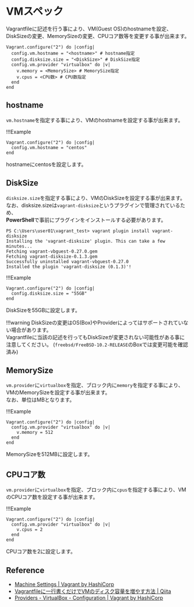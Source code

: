 # VMスペック

Vagrantfileに記述を行う事により、VM(Guest OS)のhostnameを設定、DiskSizeの変更、MemorySizeの変更、CPUコア数等を変更する事が出来ます。

```Vagrantfile
Vagrant.configure("2") do |config|
  config.vm.hostname = "<hostname>" # hostname指定
  config.disksize.size = "<DiskSize>" # DiskSize指定
  config.vm.provider "virtualbox" do |v|
    v.memory = <MemorySize> # MemorySize指定
    v.cpus = <CPU数> # CPU数指定
  end
end
```

## hostname

`vm.hostname`を指定する事により、VMのhostnameを設定する事が出来ます。

!!!Example

```Vagrantfile
Vagrant.configure("2") do |config|
  config.vm.hostname = "centos"
end
```

hostnameにcentosを設定します。

## DiskSize

`disksize.size`を指定する事により、VMのDiskSizeを設定する事が出来ます。  
なお、disksize.sizeは`vagrant-disksize`というプラグインで管理されているため、  
**PowerShell**で事前にプラグインをインストールする必要があります。

```console
PS C:\Users\user01\vagrant_test> vagrant plugin install vagrant-disksize
Installing the 'vagrant-disksize' plugin. This can take a few minutes...
Fetching vagrant-vbguest-0.27.0.gem
Fetching vagrant-disksize-0.1.3.gem
Successfully uninstalled vagrant-vbguest-0.27.0
Installed the plugin 'vagrant-disksize (0.1.3)'!
```

!!!Example

```Vagrantfile
Vagrant.configure("2") do |config|
  config.disksize.size = "55GB"
end
```
DiskSizeを55GBに設定します。

!!!warning
  DiskSizeの変更はOS(Box)やProviderによってはサポートされていない場合があります。  
  Vagrantfileに当該の記述を行ってもDiskSizeが変更されない可能性がある事に注意してください。
  (`freebsd/FreeBSD-10.2-RELEASE`のBoxでは変更可能を確認済み)

## MemorySize

`vm.provider`に`virtualbox`を指定、ブロック内に`memory`を指定する事により、VMのMemorySizeを設定する事が出来ます。  
なお、単位はMBとなります。

!!!Example

```Vagrantfile
Vagrant.configure("2") do |config|
  config.vm.provider "virtualbox" do |v|
    v.memory = 512
  end
end
```

MemorySizeを512MBに設定します。

## CPUコア数

`vm.provider`に`virtualbox`を指定、ブロック内に`cpus`を指定する事により、VMのCPUコア数を設定する事が出来ます。  

!!!Example

```Vagrantfile
Vagrant.configure("2") do |config|
  config.vm.provider "virtualbox" do |v|
    v.cpus = 2
  end
end
```

CPUコア数を2に設定します。

## Reference

- [Machine Settings | Vagrant by HashiCorp](https://www.vagrantup.com/docs/vagrantfile/machine_settings)
- [Vagrantfileに一行書くだけでVMのディスク容量を増やす方法 | Qiita](https://qiita.com/yut_h1979/items/c84c490053877beee5c1)
- [Providers - VirtualBox - Configuration | Vagrant by HashiCorp](https://www.vagrantup.com/docs/providers/virtualbox/configuration)
